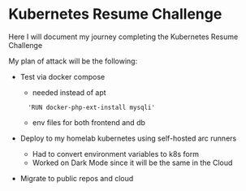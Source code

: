 # Kubernetes Resume Challenge

Here I will document my journey completing the Kubernetes Resume Challenge

My plan of attack will be the following:
- Test via docker compose
  - needed instead of apt
  ```
    'RUN docker-php-ext-install mysqli'
  ```
  - env files for both frontend and db

- Deploy to my homelab kubernetes using self-hosted arc runners
  - Had to convert environment variables to k8s form
  - Worked on Dark Mode since it will be the same in the Cloud

- Migrate to public repos and cloud
